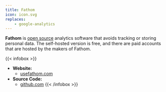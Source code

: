 ```yaml
---
title: Fathom
icon: icon.svg
replaces:
    - google-analytics
---
```


**Fathom** is [open source][floss] analytics software that avoids tracking or storing personal data. The self-hosted version is free, and there are paid accounts that are hosted by the makers of Fathom.

{{< infobox >}}
- **Website:** 
    - [usefathom.com](https://usefathom.com)
- **Source Code:** 
    - [github.com](https://github.com/usefathom/fathom)
{{< /infobox >}}

[floss]: https://web.archive.org/web/20180904102804/https://switching.social/what-is-open-source-software/
